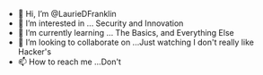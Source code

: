 - 👋 Hi, I’m @LaurieDFranklin
- 👀 I’m interested in ... Security and Innovation
- 🌱 I’m currently learning ... The Basics, and Everything Else
- 💞️ I’m looking to collaborate on ...Just watching I don't really like Hacker's
- 📫 How to reach me ...Don't 

<!---
LaurieDFranklin/LaurieDFranklin is a ✨ special ✨ repository because its `README.md` (this file) appears on your GitHub profile.
You can click the Preview link to take a look at your changes.
--->
